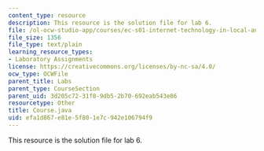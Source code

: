 ```yaml
---
content_type: resource
description: This resource is the solution file for lab 6.
file: /ol-ocw-studio-app/courses/ec-s01-internet-technology-in-local-and-global-communities-spring-2005-summer-2005/efa1d867e81e5f801e7c942e106794f9_Course.java
file_size: 1356
file_type: text/plain
learning_resource_types:
- Laboratory Assignments
license: https://creativecommons.org/licenses/by-nc-sa/4.0/
ocw_type: OCWFile
parent_title: Labs
parent_type: CourseSection
parent_uid: 3d205c72-31f8-9db5-2b70-692eab543e86
resourcetype: Other
title: Course.java
uid: efa1d867-e81e-5f80-1e7c-942e106794f9
---
```

This resource is the solution file for lab 6.